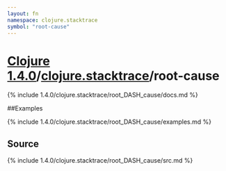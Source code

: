 ```yaml
---
layout: fn
namespace: clojure.stacktrace
symbol: "root-cause"
---
```


# [Clojure 1.4.0](../../)/[clojure.stacktrace](../)/root-cause

{% include 1.4.0/clojure.stacktrace/root_DASH_cause/docs.md %}

##Examples

{% include 1.4.0/clojure.stacktrace/root_DASH_cause/examples.md %}
## Source
{% include 1.4.0/clojure.stacktrace/root_DASH_cause/src.md %}

